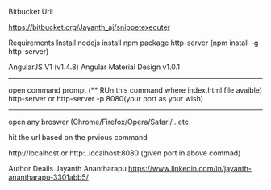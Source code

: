 
Bitbucket Url:

https://bitbucket.org/Jayanth_aj/snippetexecuter

Requirements
	Install nodejs
	install npm package http-server
	(npm install -g http-server)
	
AngularJS V1 (v1.4.8)
Angular Material Design v1.0.1

-------------------------------------
open command prompt
(** RUn this command where index.html file avaible)
http-server
 or
http-server -p 8080(your port as your wish)

------------------------------------------

open any broswer (Chrome/Firefox/Opera/Safari/...etc

hit the url based on the prvious command

http://localhost
or
http:..localhost:8080 (given port in above commad)


Author Deails
Jayanth Anantharapu
https://www.linkedin.com/in/jayanth-anantharapu-3301abb5/
